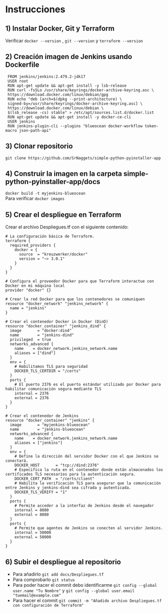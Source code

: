 # Instrucciones

## 1) Instalar Docker, Git y Terraform

Verificar ````docker --version```` , ````git --version```` y ````terraform --version````


## 2) Creación imagen de Jenkins usando Dockerfile

````
 FROM jenkins/jenkins:2.479.2-jdk17
 USER root
 RUN apt-get update && apt-get install -y lsb-release
 RUN curl -fsSLo /usr/share/keyrings/docker-archive-keyring.asc \
 https://download.docker.com/linux/debian/gpg
 RUN echo "deb [arch=$(dpkg --print-architecture) \
 signed-by=/usr/share/keyrings/docker-archive-keyring.asc] \
 https://download.docker.com/linux/debian \
 $(lsb_release -cs) stable" > /etc/apt/sources.list.d/docker.list
 RUN apt-get update && apt-get install -y docker-ce-cli
 USER jenkins
 RUN jenkins-plugin-cli --plugins "blueocean docker-workflow token-macro json-path-api"
````

## 3) Clonar repositorio

````git clone https://github.com/SrNaggets/simple-python-pyinstaller-app````

## 4) Construir la imagen en la carpeta simple-python-pyinstaller-app/docs

````docker build -t myjenkins-blueocean````   
Para verificar ````docker images````

## 5) Crear el despliegue en Terraform

Crear el archivo Despliegues.tf con el siguiente contenido:
````
# La configuración básica de Terraform.
terraform {
  required_providers {
    docker = {
      source  = "kreuzwerker/docker"
      version = "~> 3.0.1"
    }
  }
}

# Configura el proveedor Docker para que Terraform interactue con Docker en mi máquina local
provider "docker" {}

# Crear la red Docker para que los contenedores se comuniquen
resource "docker_network" "jenkins_network" {
  name = "jenkins"
}

# Crear el contenedor Docker in Docker (DinD)
resource "docker_container" "jenkins_dind" {
  image       = "docker:dind"
  name        = "jenkins-dind"
  privileged  = true
  networks_advanced {
    name    = docker_network.jenkins_network.name
    aliases = ["dind"]
  }
  env = {
    # Habilitamos TLS para seguridad
    DOCKER_TLS_CERTDIR = "/certs"
  }
  ports {
    # El puerto 2376 es el puerto estándar utilizado por Docker para habilitar comunicación segura mediante TLS 
    internal = 2376
    external = 2376
  }
}

# Crear el contenedor de Jenkins
resource "docker_container" "jenkins" {
  image       = "myjenkins-blueocean"
  name        = "jenkins-blueocean"
  networks_advanced {
    name    = docker_network.jenkins_network.name
    aliases = ["jenkins"]
  }
  env = {
    # Define la dirección del servidor Docker con el que Jenkins se conectará.
    DOCKER_HOST       = "tcp://dind:2376"
    # Especifica la ruta en el contenedor donde están almacenados los certificados TLS necesarios para la autenticación segura.
    DOCKER_CERT_PATH  = "/certs/client"
    # Habilita la verificación TLS para asegurar que la comunicación entre Jenkins y jenkins-dind sea cifrada y autenticada.
    DOCKER_TLS_VERIFY = "1"
  }
  ports {
    # Permite acceder a la interfaz de Jenkins desde el navegador
    internal = 8080
    external = 8080
  }
  ports {
    # Permite que agentes de Jenkins se conecten al servidor Jenkins.
    internal = 50000
    external = 50000
  }
}

````

## 6) Subir el despliegue al repositorio  

- Para añadirlo ````git add docs/Despliegues.tf````  
- Para comprobarlo ````git status````
- Para poder hacer el commit debo identificarme ````git config --global user.name "Tu Nombre"```` y ````git config --global user.email "tuemail@example.com"````
- Para hacer el commit ````git commit -m "Añadido archivo Despliegues.tf con configuración de Terraform"````
